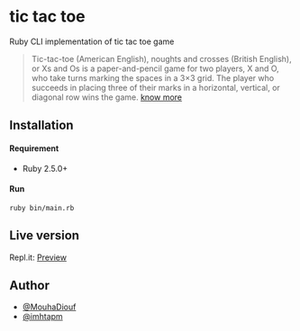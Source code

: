 # tic tac toe
Ruby CLI implementation of tic tac toe game

>Tic-tac-toe (American English), noughts and crosses (British English), or Xs and Os is a paper-and-pencil game for two players, X and O, who take turns marking the spaces in a 3×3 grid. The player who succeeds in placing three of their marks in a horizontal, vertical, or diagonal row wins the game. [know more](https://en.wikipedia.org/wiki/Tic-tac-toe)

## Installation
#### Requirement
* Ruby 2.5.0+
#### Run
```ruby bin/main.rb```

## Live version
Repl.it: [Preview](https://repl.it/@ponmuthuselvam/tic-tac-toe)

## Author
* [@MouhaDiouf](https://github.com/MouhaDiouf)
* [@imhtapm](https://github.com/imhtapm)

